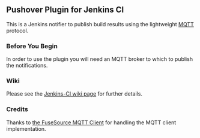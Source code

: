 ## Pushover Plugin for Jenkins CI

This is a Jenkins notifier to publish build results using the lightweight [MQTT](http://mqtt.org) protocol.

### Before You Begin

In order to use the plugin you will need an MQTT broker to which to publish the notifications.

### Wiki

Please see the [Jenkins-CI wiki page](https://wiki.jenkins-ci.org/display/JENKINS/MQTT+Notification+Plugin) for further details.

### Credits

Thanks to [the FuseSource MQTT Client](http://mqtt-client.fusesource.org/) for handling the MQTT client implementation.